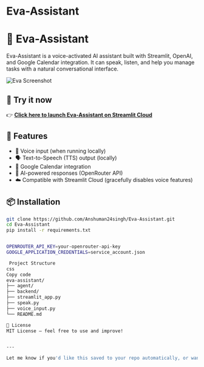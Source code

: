 # Eva-Assistant
# 🤖 Eva-Assistant

Eva-Assistant is a voice-activated AI assistant built with Streamlit, OpenAI, and Google Calendar integration. It can speak, listen, and help you manage tasks with a natural conversational interface.

![Eva Screenshot](https://img.shields.io/badge/AI%20Assistant-Online-blue?style=flat&logo=streamlit)

## 🚀 Try it now

👉 **[Click here to launch Eva-Assistant on Streamlit Cloud](https://eva-assistant.streamlit.app)**

## 🔧 Features

- 🎤 Voice input (when running locally)
- 🗣️ Text-to-Speech (TTS) output (locally)
- 📅 Google Calendar integration
- 🤖 AI-powered responses (OpenRouter API)
- ☁️ Compatible with Streamlit Cloud (gracefully disables voice features)

## 📦 Installation

```bash
git clone https://github.com/Anshuman24singh/Eva-Assistant.git
cd Eva-Assistant
pip install -r requirements.txt


OPENROUTER_API_KEY=your-openrouter-api-key
GOOGLE_APPLICATION_CREDENTIALS=service_account.json

 Project Structure
css
Copy code
eva-assistant/
├── agent/
├── backend/
├── streamlit_app.py
├── speak.py
├── voice_input.py
└── README.md

📝 License
MIT License — feel free to use and improve!


---

Let me know if you'd like this saved to your repo automatically, or want a live preview GIF or video link added to the README.
